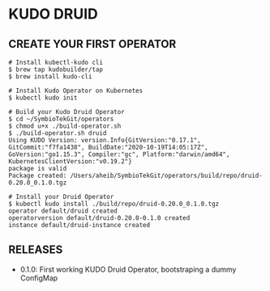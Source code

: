 # KUDO DRUID #

## CREATE YOUR FIRST OPERATOR #

```
# Install kubectl-kudo cli
$ brew tap kudobuilder/tap
$ brew install kudo-cli

# Install Kudo Operator on Kubernetes
$ kubectl kudo init

# Build your Kudo Druid Operator
$ cd ~/SymbioTekGit/operators
$ chmod u+x ./build-operator.sh
$ ./build-operator.sh druid
Using KUDO Version: version.Info{GitVersion:"0.17.1", GitCommit:"f7fa1438", BuildDate:"2020-10-19T14:05:17Z", GoVersion:"go1.15.3", Compiler:"gc", Platform:"darwin/amd64", KubernetesClientVersion:"v0.19.2"}
package is valid
Package created: /Users/aheib/SymbioTekGit/operators/build/repo/druid-0.20.0_0.1.0.tgz

# Install your Druid Operator
$ kubectl kudo install ./build/repo/druid-0.20.0_0.1.0.tgz
operator default/druid created
operatorversion default/druid-0.20.0-0.1.0 created
instance default/druid-instance created
```

## RELEASES ##

* 0.1.0: First working KUDO Druid Operator, bootstraping a dummy ConfigMap



